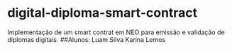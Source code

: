 # digital-diploma-smart-contract
Implementação de um smart contrat em NEO para emissão e validação de diplomas digitais.
##Alunos:
Luam Silva 
Karina Lemos
